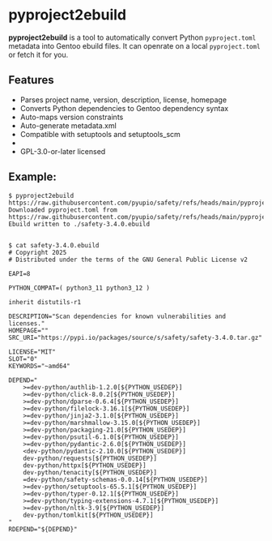 # pyproject2ebuild

**pyproject2ebuild** is a tool to automatically convert Python `pyproject.toml` 
metadata into Gentoo ebuild files.
It can openrate on a local `pyproject.toml` or fetch it for you.

## Features
- Parses project name, version, description, license, homepage
- Converts Python dependencies to Gentoo dependency syntax
- Auto-maps version constraints
- Auto-generate metadata.xml
- Compatible with setuptools and setuptools_scm
- 
- GPL-3.0-or-later licensed



## Example:

```
$ pyproject2ebuild https://raw.githubusercontent.com/pyupio/safety/refs/heads/main/pyproject.toml
Downloaded pyproject.toml from https://raw.githubusercontent.com/pyupio/safety/refs/heads/main/pyproject.toml
Ebuild written to ./safety-3.4.0.ebuild


$ cat safety-3.4.0.ebuild
# Copyright 2025
# Distributed under the terms of the GNU General Public License v2

EAPI=8

PYTHON_COMPAT=( python3_11 python3_12 )

inherit distutils-r1

DESCRIPTION="Scan dependencies for known vulnerabilities and licenses."
HOMEPAGE=""
SRC_URI="https://pypi.io/packages/source/s/safety/safety-3.4.0.tar.gz"

LICENSE="MIT"
SLOT="0"
KEYWORDS="~amd64"

DEPEND="
	>=dev-python/authlib-1.2.0[${PYTHON_USEDEP}]
	>=dev-python/click-8.0.2[${PYTHON_USEDEP}]
	>=dev-python/dparse-0.6.4[${PYTHON_USEDEP}]
	>=dev-python/filelock-3.16.1[${PYTHON_USEDEP}]
	>=dev-python/jinja2-3.1.0[${PYTHON_USEDEP}]
	>=dev-python/marshmallow-3.15.0[${PYTHON_USEDEP}]
	>=dev-python/packaging-21.0[${PYTHON_USEDEP}]
	>=dev-python/psutil-6.1.0[${PYTHON_USEDEP}]
	>=dev-python/pydantic-2.6.0[${PYTHON_USEDEP}]
	<dev-python/pydantic-2.10.0[${PYTHON_USEDEP}]
	dev-python/requests[${PYTHON_USEDEP}]
	dev-python/httpx[${PYTHON_USEDEP}]
	dev-python/tenacity[${PYTHON_USEDEP}]
	=dev-python/safety-schemas-0.0.14[${PYTHON_USEDEP}]
	>=dev-python/setuptools-65.5.1[${PYTHON_USEDEP}]
	>=dev-python/typer-0.12.1[${PYTHON_USEDEP}]
	>=dev-python/typing-extensions-4.7.1[${PYTHON_USEDEP}]
	>=dev-python/nltk-3.9[${PYTHON_USEDEP}]
	dev-python/tomlkit[${PYTHON_USEDEP}]
"
RDEPEND="${DEPEND}"
```
